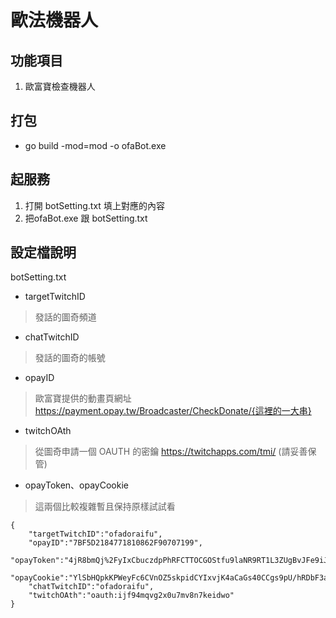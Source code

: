 # 歐法機器人

## 功能項目
1. 歐富寶檢查機器人

## 打包
- go build -mod=mod -o ofaBot.exe

## 起服務
1. 打開 botSetting.txt 填上對應的內容
2. 把ofaBot.exe 跟 botSetting.txt 

## 設定檔說明
botSetting.txt
- targetTwitchID
> 發話的圖奇頻道
- chatTwitchID
> 發話的圖奇的帳號
- opayID 
> 歐富寶提供的動畫頁網址 https://payment.opay.tw/Broadcaster/CheckDonate/{這裡的一大串}
- twitchOAth
> 從圖奇申請一個 OAUTH 的密鑰 https://twitchapps.com/tmi/ (請妥善保管)
- opayToken、opayCookie
> 這兩個比較複雜暫且保持原樣試試看

```
{
    "targetTwitchID":"ofadoraifu",
    "opayID":"7BF5D2184771810862F90707199",
    "opayToken":"4jR8bmQj%2FyIxCbuczdpPhRFCTTOCGOStfu9laNR9RT1L3ZUgBvJFe9iJtkB%2FIIhCPpNxDwSSaOAqoxxvNOXm7RgGG1200uwIoZPib%2BNiE5%2FQwtaFkYC2wLLIFmMrCqbpMYQFjr6BMLYPJMDdm%2BIvrLBKuKo%3D",
    "opayCookie":"YlSbHQpkKPWeyFc6CVnOZ5skpidCYIxvjK4aCaGs40CCgs9pU/hRDbF3aWzf5QHT/k+p1BFd634KTum6IDkvYsIBsyubKneBuQKHkmo4mu9Vl0LxDYO/8SEFYGo/kHenXUXYbXmsvn9yrE6u5y39uZzak54=",
    "chatTwitchID":"ofadoraifu",
    "twitchOAth":"oauth:ijf94mqvg2x0u7mv8n7keidwo"
}

```